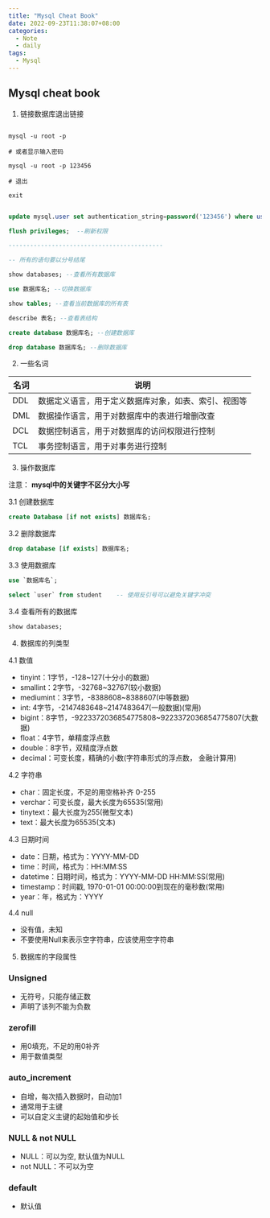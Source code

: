 ```yaml
---
title: "Mysql Cheat Book"
date: 2022-09-23T11:38:07+08:00
categories:
  - Note
  - daily
tags:
  - Mysql
---
```


## Mysql cheat book

1. 链接数据库退出链接

```shell

mysql -u root -p

# 或者显示输入密码

mysql -u root -p 123456

# 退出

exit

```

```sql

update mysql.user set authentication_string=password('123456') where user='root';  --修改密码

flush privileges;  --刷新权限

-------------------------------------------

-- 所有的语句要以分号结尾

show databases; --查看所有数据库

use 数据库名; --切换数据库

show tables; --查看当前数据库的所有表

describe 表名; --查看表结构

create database 数据库名; --创建数据库

drop database 数据库名; --删除数据库

```

2. 一些名词

| 名词 | 说明 |
| --- | --- |
|DDL|数据定义语言，用于定义数据库对象，如表、索引、视图等|
|DML|数据操作语言，用于对数据库中的表进行增删改查|
|DCL|数据控制语言，用于对数据库的访问权限进行控制|
|TCL|事务控制语言，用于对事务进行控制|

3. 操作数据库

注意： **mysql中的关键字不区分大小写**

3.1 创建数据库

```sql
create Database [if not exists] 数据库名;
```

3.2 删除数据库

```sql
drop database [if exists] 数据库名;
```

3.3 使用数据库

```sql
use `数据库名`;

select `user` from student    -- 使用反引号可以避免关键字冲突

```

3.4 查看所有的数据库

```sql
show databases;
```

4. 数据库的列类型

4.1 数值

* tinyint：1字节，-128~127(十分小的数据)
* smallint：2字节，-32768~32767(较小数据)
* mediumint：3字节，-8388608~8388607(中等数据)
* int: 4字节，-2147483648~2147483647(一般数据)(常用)
* bigint：8字节，-9223372036854775808~9223372036854775807(大数据)
* float：4字节，单精度浮点数
* double：8字节，双精度浮点数
* decimal：可变长度，精确的小数(字符串形式的浮点数， 金融计算用)

4.2 字符串

* char：固定长度，不足的用空格补齐 0-255
* verchar：可变长度，最大长度为65535(常用)
* tinytext：最大长度为255(微型文本)
* text：最大长度为65535(文本)

4.3 日期时间

* date：日期，格式为：YYYY-MM-DD
* time：时间，格式为：HH:MM:SS
* datetime：日期时间，格式为：YYYY-MM-DD HH:MM:SS(常用)
* timestamp：时间戳, 1970-01-01 00:00:00到现在的毫秒数(常用)
* year：年，格式为：YYYY

4.4 null

* 没有值，未知
* 不要使用Null来表示空字符串，应该使用空字符串

5. 数据库的字段属性

### Unsigned

* 无符号，只能存储正数
* 声明了该列不能为负数

### zerofill

* 用0填充，不足的用0补齐
* 用于数值类型
  
### auto_increment

* 自增，每次插入数据时，自动加1
* 通常用于主键
* 可以自定义主键的起始值和步长

### NULL & not NULL

* NULL：可以为空, 默认值为NULL
* not NULL：不可以为空

### default

* 默认值
